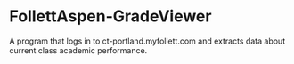 # FollettAspen-GradeViewer
A program that logs in to ct-portland.myfollett.com and extracts data about current class academic performance.

